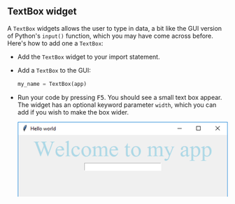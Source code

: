 ## TextBox widget

A `TextBox` widgets allows the user to type in data, a bit like the GUI version of Python's `input()` function, which you may have come across before. Here's how to add one a `TextBox`:

- Add the `TextBox` widget to your import statement.

- Add a `TextBox` to the GUI:

    ```python
    my_name = TextBox(app)
    ```

- Run your code by pressing <kbd>F5</kbd>. You should see a small text box appear. The widget has an optional keyword parameter `width`, which you can add if you wish to make the box wider.

    ![TextBox widget](images/text-box.png)


